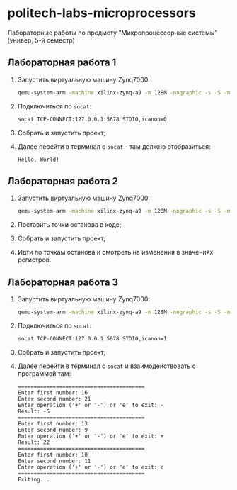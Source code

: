 # politech-labs-microprocessors

Лабораторные работы по предмету "Микропроцессорные системы" (универ, 5-й семестр)

## Лабораторная работа 1

1. Запустить виртуальную машину Zynq7000:

    ```bash
    qemu-system-arm -machine xilinx-zynq-a9 -m 128M -nographic -s -S -monitor stdio -serial tcp::5678,server,nowait
    ```

2. Подключиться по `socat`:

    ```bash
    socat TCP-CONNECT:127.0.0.1:5678 STDIO,icanon=0
    ```

3. Собрать и запустить проект;
4. Далее перейти в терминал с `socat` - там должно отобразиться:

    ```plaintext
    Hello, World!
    ```

## Лабораторная работа 2

1. Запустить виртуальную машину Zynq7000:

    ```bash
    qemu-system-arm -machine xilinx-zynq-a9 -m 128M -nographic -s -S -monitor stdio -serial tcp::5678,server,nowait
    ```

2. Поставить точки останова в коде;
3. Собрать и запустить проект;
4. Идти по точкам останова и смотреть на изменения в значениях регистров.

## Лабораторная работа 3

1. Запустить виртуальную машину Zynq7000:

    ```bash
    qemu-system-arm -machine xilinx-zynq-a9 -m 128M -nographic -s -S -monitor stdio -serial tcp::5678,server,nowait
    ```

2. Подключиться по `socat`:

    ```bash
    socat TCP-CONNECT:127.0.0.1:5678 STDIO,icanon=1
    ```

3. Собрать и запустить проект;
4. Далее перейти в терминал с `socat` и взаимодействовать с программой там:

    ```plaintext
    ========================================
    Enter first number: 16
    Enter second number: 21
    Enter operation ('+' or '-') or 'e' to exit: -
    Result: -5
    ========================================
    Enter first number: 13
    Enter second number: 9
    Enter operation ('+' or '-') or 'e' to exit: +
    Result: 22
    ========================================
    Enter first number: 10
    Enter second number: 11
    Enter operation ('+' or '-') or 'e' to exit: e
    ========================================
    Exiting...
    ```
